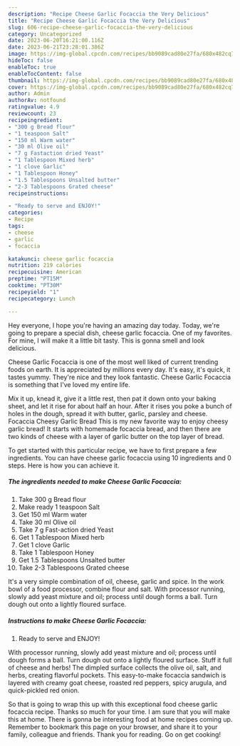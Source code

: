 ```yaml
---
description: "Recipe Cheese Garlic Focaccia the Very Delicious"
title: "Recipe Cheese Garlic Focaccia the Very Delicious"
slug: 606-recipe-cheese-garlic-focaccia-the-very-delicious
category: Uncategorized
date: 2023-06-20T16:21:00.116Z
date: 2023-06-21T23:28:01.386Z
image: https://img-global.cpcdn.com/recipes/bb9089cad80e27fa/680x482cq70/cheese-garlic-focaccia-recipe-main-photo.jpg
hideToc: false
enableToc: true
enableTocContent: false
thumbnail: https://img-global.cpcdn.com/recipes/bb9089cad80e27fa/680x482cq70/cheese-garlic-focaccia-recipe-main-photo.jpg
cover: https://img-global.cpcdn.com/recipes/bb9089cad80e27fa/680x482cq70/cheese-garlic-focaccia-recipe-main-photo.jpg
author: Admin
authorAv: notfound
ratingvalue: 4.9
reviewcount: 23
recipeingredient:
- "300 g Bread flour"
- "1 teaspoon Salt"
- "150 ml Warm water"
- "30 ml Olive oil"
- "7 g Fastaction dried Yeast"
- "1 Tablespoon Mixed herb"
- "1 clove Garlic"
- "1 Tablespoon Honey"
- "1.5 Tablespoons Unsalted butter"
- "2-3 Tablespoons Grated cheese"
recipeinstructions:

- "Ready to serve and ENJOY!"
categories:
- Recipe
tags:
- cheese
- garlic
- focaccia

katakunci: cheese garlic focaccia 
nutrition: 219 calories
recipecuisine: American
preptime: "PT15M"
cooktime: "PT30M"
recipeyield: "1"
recipecategory: Lunch

---
```



Hey everyone, I hope you're having an amazing day today. Today, we're going to prepare a special dish, cheese garlic focaccia. One of my favorites. For mine, I will make it a little bit tasty. This is gonna smell and look delicious.

Cheese Garlic Focaccia is one of the most well liked of current trending foods on earth. It is appreciated by millions every day. It's easy, it's quick, it tastes yummy. They're nice and they look fantastic. Cheese Garlic Focaccia is something that I've loved my entire life.

Mix it up, knead it, give it a little rest, then pat it down onto your baking sheet, and let it rise for about half an hour. After it rises you poke a bunch of holes in the dough, spread it with butter, garlic, parsley and cheese. Focaccia Cheesy Garlic Bread This is my new favorite way to enjoy cheesy garlic bread! It starts with homemade focaccia bread, and then there are two kinds of cheese with a layer of garlic butter on the top layer of bread.


To get started with this particular recipe, we have to first prepare a few ingredients. You can have cheese garlic focaccia using 10 ingredients and 0 steps. Here is how you can achieve it.

<!--inarticleads1-->

##### The ingredients needed to make Cheese Garlic Focaccia:

1. Take 300 g Bread flour
1. Make ready 1 teaspoon Salt
1. Get 150 ml Warm water
1. Take 30 ml Olive oil
1. Take 7 g Fast-action dried Yeast
1. Get 1 Tablespoon Mixed herb
1. Get 1 clove Garlic
1. Take 1 Tablespoon Honey
1. Get 1.5 Tablespoons Unsalted butter
1. Take 2-3 Tablespoons Grated cheese


It&#39;s a very simple combination of oil, cheese, garlic and spice. In the work bowl of a food processor, combine flour and salt. With processor running, slowly add yeast mixture and oil; process until dough forms a ball. Turn dough out onto a lightly floured surface. 

<!--inarticleads2-->

##### Instructions to make Cheese Garlic Focaccia:


1. Ready to serve and ENJOY!

With processor running, slowly add yeast mixture and oil; process until dough forms a ball. Turn dough out onto a lightly floured surface. Stuff it full of cheese and herbs! The dimpled surface collects the olive oil, salt, and herbs, creating flavorful pockets. This easy-to-make focaccia sandwich is layered with creamy goat cheese, roasted red peppers, spicy arugula, and quick-pickled red onion. 

So that is going to wrap this up with this exceptional food cheese garlic focaccia recipe. Thanks so much for your time. I am sure that you will make this at home. There is gonna be interesting food at home recipes coming up. Remember to bookmark this page on your browser, and share it to your family, colleague and friends. Thank you for reading. Go on get cooking!
